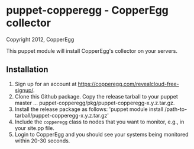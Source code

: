 puppet-copperegg - CopperEgg collector 
==========================================

Copyright 2012, CopperEgg

This puppet module will install CopperEgg's collector on your servers.

Installation
------------

1. Sign up for an account at https://copperegg.com/revealcloud-free-signup/.
2. Clone this Github package. Copy the release tarball to your puppet master ... puppet-copperegg/pkg/puppet-copperegg-x.y.z.tar.gz.
3. Install the release package as follows: 'puppet module install /path-to-tarball/puppet-copperegg-x.y.z.tar.gz'   
3. Include the `copperegg` class to nodes that you want to monitor, e.g., in your site.pp file.
4. Login to CopperEgg and you should see your systems being monitored within 20-30 seconds.
